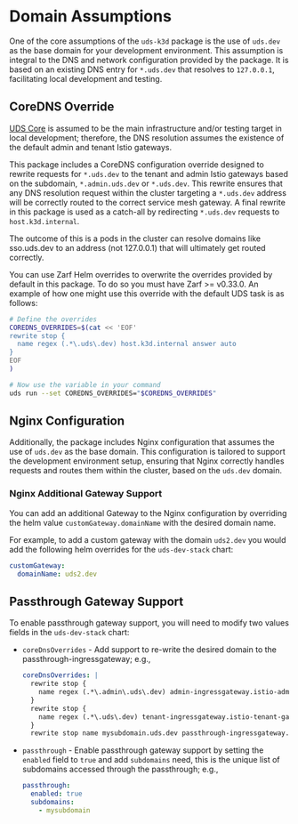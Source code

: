 # Domain Assumptions

One of the core assumptions of the `uds-k3d` package is the use of `uds.dev` as the base domain for your development environment. This assumption is integral to the DNS and network configuration provided by the package. It is based on an existing DNS entry for `*.uds.dev` that resolves to `127.0.0.1`, facilitating local development and testing.

## CoreDNS Override

[UDS Core](https://github.com/defenseunicorns/uds-core) is assumed to be the main infrastructure and/or testing target in local development; therefore, the DNS resolution assumes the existence of the default admin and tenant Istio gateways.

This package includes a CoreDNS configuration override designed to rewrite requests for `*.uds.dev` to the tenant and admin Istio gateways based on the subdomain, `*.admin.uds.dev` or `*.uds.dev`. This rewrite ensures that any DNS resolution request within the cluster targeting a `*.uds.dev` address will be correctly routed to the correct service mesh gateway. A final rewrite in this package is used as a catch-all by redirecting `*.uds.dev` requests to `host.k3d.internal`.

The outcome of this is a pods in the cluster can resolve domains like sso.uds.dev to an address (not 127.0.0.1) that will ultimately get routed correctly.

You can use Zarf Helm overrides to overwrite the overrides provided by default in this package. To do so you must have Zarf >= v0.33.0. An example of how one might use this override with the default UDS task is as follows:

```bash
# Define the overrides
COREDNS_OVERRIDES=$(cat << 'EOF'
rewrite stop {
  name regex (.*\.uds\.dev) host.k3d.internal answer auto
}
EOF
)

# Now use the variable in your command
uds run --set COREDNS_OVERRIDES="$COREDNS_OVERRIDES"
```

## Nginx Configuration

Additionally, the package includes Nginx configuration that assumes the use of `uds.dev` as the base domain. This configuration is tailored to support the development environment setup, ensuring that Nginx correctly handles requests and routes them within the cluster, based on the `uds.dev` domain.

### Nginx Additional Gateway Support

You can add an additional Gateway to the Nginx configuration by overriding the helm value `customGateway.domainName` with the desired domain name.

For example, to add a custom gateway with the domain `uds2.dev` you would add the following helm overrides for the `uds-dev-stack` chart:

```yaml
customGateway:
  domainName: uds2.dev
```

## Passthrough Gateway Support

To enable passthrough gateway support, you will need to modify two values fields in the `uds-dev-stack` chart:

* `coreDnsOverrides` - Add support to re-write the desired domain to the passthrough-ingressgateway; e.g.,
  ```yaml
  coreDnsOverrides: |
    rewrite stop {
      name regex (.*\.admin\.uds\.dev) admin-ingressgateway.istio-admin-gateway.svc.cluster.local answer auto
    }
    rewrite stop {
      name regex (.*\.uds\.dev) tenant-ingressgateway.istio-tenant-gateway.svc.cluster.local answer auto
    }
    rewrite stop name mysubdomain.uds.dev passthrough-ingressgateway.istio-passthrough-gateway.svc.cluster.local
  ```
  
* `passthrough` - Enable passthrough gateway support by setting the `enabled` field to `true` and add `subdomains` need, this is the unique list of subdomains accessed through the passthrough; e.g.,
  ```yaml
  passthrough:
    enabled: true
    subdomains:
      - mysubdomain
  ```
